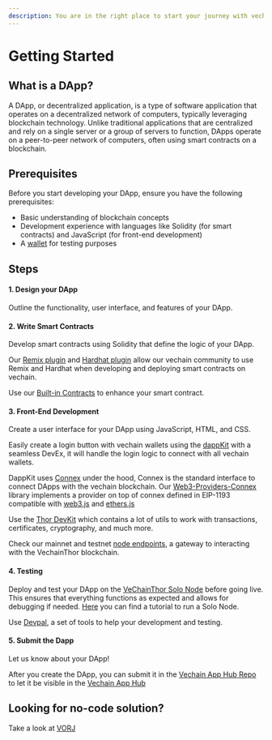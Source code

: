```yaml
---
description: You are in the right place to start your journey with vechain DApps
---
```


# Getting Started

## What is a DApp?

A DApp, or decentralized application, is a type of software application that operates on a decentralized network of computers, typically leveraging blockchain technology. Unlike traditional applications that are centralized and rely on a single server or a group of servers to function, DApps operate on a peer-to-peer network of computers, often using smart contracts on a blockchain.

## Prerequisites

Before you start developing your DApp, ensure you have the following prerequisites:

* Basic understanding of blockchain concepts
* Development experience with languages like Solidity (for smart contracts) and JavaScript (for front-end development)
* A [wallet](../core-concepts/wallets/) for testing purposes

## Steps

#### 1. Design your DApp

Outline the functionality, user interface, and features of your DApp.

#### 2. **Write Smart Contracts**

Develop smart contracts using Solidity that define the logic of your DApp.

Our [Remix plugin](frameworks-and-ides/vechain-and-remix/) and [Hardhat plugin](frameworks-and-ides/hardhat-and-vechain/) allow our vechain community to use Remix and Hardhat when developing and deploying smart contracts on vechain.

Use our [Built-in Contracts](built-in-contracts.md) to enhance your smart contract.

#### 3. **Front-End Development**

Create a user interface for your DApp using JavaScript, HTML, and CSS.

Easily create a login button with vechain wallets using the [dappKit](sdks-and-providers/dapp-kit/) with a seamless DevEx, it will handle the login logic to connect with all vechain wallets.

DappKit uses [Connex](sdks-and-providers/connex/) under the hood, Connex is the standard interface to connect DApps with the vechain blockchain. Our [Web3-Providers-Connex](sdks-and-providers/web3-providers-connex/) library implements a provider on top of connex defined in EIP-1193 compatible with [web3.js](https://github.com/ChainSafe/web3.js) and [ethers.js](https://github.com/ethers-io/ethers.js)

Use the [Thor DevKit](sdks-and-providers/thor-devkit/) which contains a lot of utils to work with transactions, certificates, cryptography, and much more.

Check our mainnet and testnet [node endpoints](nodes.md), a gateway to interacting with the VechainThor blockchain.

#### 4. **Testing**

Deploy and test your DApp on the [VeChainThor Solo Node](../core-concepts/networks/thor-solo-node.md) before going live. This ensures that everything functions as expected and allows for debugging if needed. [Here](../core-concepts/networks/thor-solo-node.md) you can find a tutorial to run a Solo Node.

Use [Devpal](sdks-and-providers/devpal.md), a set of tools to help your development and testing.

#### 5. **Submit the Dapp**

Let us know about your DApp!

After you create the DApp, you can submit it in the [Vechain App Hub Repo](https://github.com/vechain/app-hub#vechain-app-hub---submit-form) to let it be visible in the [Vechain App Hub](https://apps.vechain.org/#all)

## Looking for no-code solution?

Take a look at [VORJ](vorj.md)
